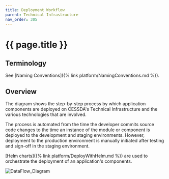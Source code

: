 ```yaml
---
title: Deployment Workflow
parent: Technical Infrastructure
nav_order: 305
---
```


# {{ page.title }}

## Terminology

See [Naming Conventions]({% link platform/NamingConventions.md %}).

## Overview

The diagram shows the step-by-step process by which application components are deployed on
 CESSDA's Technical Infrastructure and the various technologies that are involved.

The process is automated from the time the developer commits source code changes to the time an
 instance of the module or component is deployed to the development and staging environments.
  However, deployment to the production environment is manually initiated after testing and
   sign-off in the staging environment.

[Helm charts]({% link platform/DeployWithHelm.md %}) are used to orchestrate the deployment of an application's components.

![DataFlow_Diagram](../../assets/DataFlow_Diagram.png)
